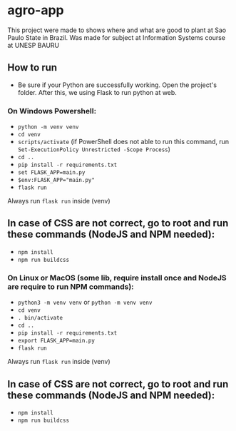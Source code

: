 # agro-app
This project were made to shows where and what are good to plant at Sao Paulo State in Brazil. Was made for subject at Information Systems course at UNESP BAURU

## How to run
- Be sure if your Python are successfully working. Open the project's folder. After this, we using Flask to run python at web.

### On Windows Powershell:
- `python -m venv venv`
- `cd venv`
- `scripts/activate` (if PowerShell does not able to run this command, run `Set-ExecutionPolicy Unrestricted -Scope Process`)
- `cd ..`
- `pip install -r requirements.txt`
- `set FLASK_APP=main.py`
- `$env:FLASK_APP="main.py"`
- `flask run`

Always run `flask run` inside (venv)

## In case of CSS are not correct, go to root and run these commands (NodeJS and NPM needed):
- `npm install`
- `npm run buildcss`

### On Linux or MacOS (some lib, require install once and NodeJS are require to run NPM commands):
- `python3 -m venv venv` or `python -m venv venv`
- `cd venv`
- `. bin/activate`
- `cd ..`
- `pip install -r requirements.txt`
- `export FLASK_APP=main.py` 
- `flask run`

Always run `flask run` inside (venv)

## In case of CSS are not correct, go to root and run these commands (NodeJS and NPM needed):
- `npm install`
- `npm run buildcss`